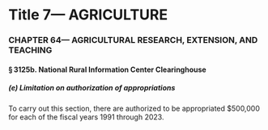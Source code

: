 
# Title 7— AGRICULTURE
### CHAPTER 64— AGRICULTURAL RESEARCH, EXTENSION, AND TEACHING
#### § 3125b. National Rural Information Center Clearinghouse
##### (e) Limitation on authorization of appropriations

To carry out this section, there are authorized to be appropriated $500,000 for each of the fiscal years 1991 through 2023.

